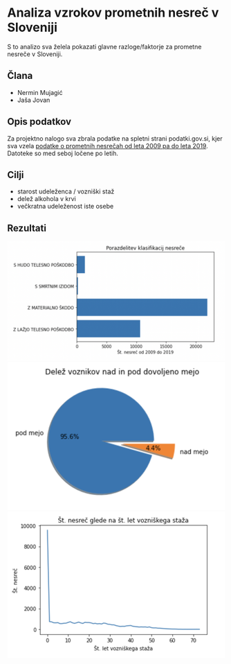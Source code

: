 # Analiza vzrokov prometnih nesreč v Sloveniji
S to analizo sva želela pokazati glavne razloge/faktorje za prometne nesreče v Sloveniji.
## Člana
* Nermin Mujagić
* Jaša Jovan

## Opis podatkov
Za projektno nalogo sva zbrala podatke na spletni strani podatki.gov.si, kjer sva vzela [podatke o prometnih nesrečah od leta 2009 pa do leta 2019](https://podatki.gov.si/dataset/mnzpprometne-nesrece-od-leta-2009-dalje). Datoteke so med seboj ločene po letih.

## Cilji
- starost udeleženca / vozniški staž
- delež alkohola v krvi
- večkratna udeleženost iste osebe

## Rezultati
![Porazdelitev nesrec](./images/porazdelitev_resnosti_nesrec.png)
![Dovoljena meja](./images/dovoljena_meja.png)
![Nesrece vozniski staz](./images/nesrece_staz.png)